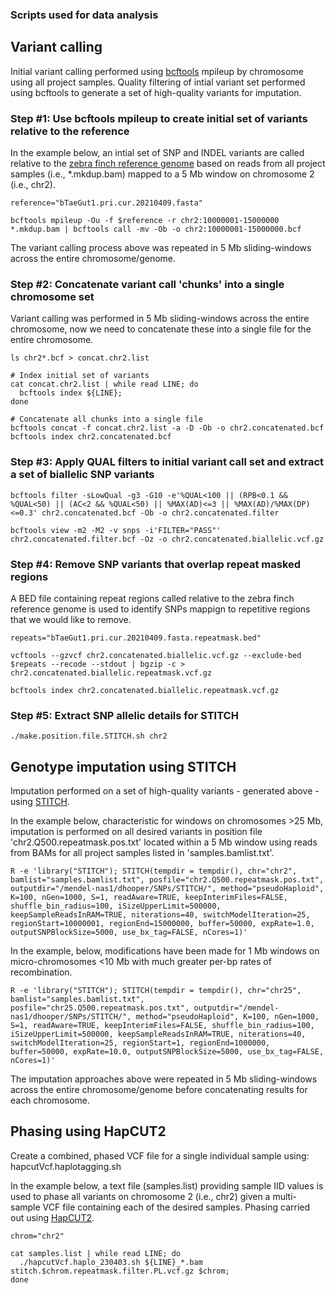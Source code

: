 ### Scripts used for data analysis

## Variant calling

Initial variant calling performed using [bcftools](https://samtools.github.io/bcftools/bcftools.html) mpileup by chromosome using all project samples. Quality filtering of intial variant set performed using bcftools to generate a set of high-quality variants for imputation.

### Step #1: Use bcftools mpileup to create initial set of variants relative to the reference
In the example below, an intial set of SNP and INDEL variants are called relative to the [zebra finch reference genome](https://www.ncbi.nlm.nih.gov/datasets/genome/GCA_003957565.4/) based on reads  from all project samples (i.e., *.mkdup.bam) mapped to a 5 Mb window on chromosome 2 (i.e., chr2).

```
reference="bTaeGut1.pri.cur.20210409.fasta"

bcftools mpileup -Ou -f $reference -r chr2:10000001-15000000 *.mkdup.bam | bcftools call -mv -Ob -o chr2:10000001-15000000.bcf
```

The variant calling process above was repeated in 5 Mb sliding-windows across the entire chromosome/genome.

### Step #2: Concatenate variant call 'chunks' into a single chromosome set
Variant calling was performed in 5 Mb sliding-windows across the entire chromosome, now we need to concatenate these into a single file for the entire chromosome.

```
ls chr2*.bcf > concat.chr2.list

# Index initial set of variants
cat concat.chr2.list | while read LINE; do
  bcftools index ${LINE};
done

# Concatenate all chunks into a single file
bcftools concat -f concat.chr2.list -a -D -Ob -o chr2.concatenated.bcf
bcftools index chr2.concatenated.bcf

```

### Step #3: Apply QUAL filters to initial variant call set and extract a set of biallelic SNP variants

```
bcftools filter -sLowQual -g3 -G10 -e'%QUAL<100 || (RPB<0.1 && %QUAL<50) || (AC<2 && %QUAL<50) || %MAX(AD)<=3 || %MAX(AD)/%MAX(DP)<=0.3' chr2.concatenated.bcf -Ob -o chr2.concatenated.filter

bcftools view -m2 -M2 -v snps -i'FILTER="PASS"' chr2.concatenated.filter.bcf -Oz -o chr2.concatenated.biallelic.vcf.gz
```

### Step #4: Remove SNP variants that overlap repeat masked regions
A BED file containing repeat regions called relative to the zebra finch reference genome is used to identify SNPs mappign to repetitive regions that we would like to remove.

```
repeats="bTaeGut1.pri.cur.20210409.fasta.repeatmask.bed"

vcftools --gzvcf chr2.concatenated.biallelic.vcf.gz --exclude-bed $repeats --recode --stdout | bgzip -c > chr2.concatenated.biallelic.repeatmask.vcf.gz

bcftools index chr2.concatenated.biallelic.repeatmask.vcf.gz
```

### Step #5: Extract SNP allelic details for STITCH

```
./make.position.file.STITCH.sh chr2
```

## Genotype imputation using STITCH

Imputation performed on a set of high-quality variants - generated above - using [STITCH](https://github.com/rwdavies/STITCH).

In the example below, characteristic for windows on chromosomes >25 Mb, imputation is performed on all desired variants in position file 'chr2.Q500.repeatmask.pos.txt' located within a 5 Mb window using reads from BAMs for all project samples listed in 'samples.bamlist.txt'.
```
R -e 'library("STITCH"); STITCH(tempdir = tempdir(), chr="chr2", bamlist="samples.bamlist.txt", posfile="chr2.Q500.repeatmask.pos.txt", outputdir="/mendel-nas1/dhooper/SNPs/STITCH/", method="pseudoHaploid", K=100, nGen=1000, S=1, readAware=TRUE, keepInterimFiles=FALSE, shuffle_bin_radius=100, iSizeUpperLimit=500000, keepSampleReadsInRAM=TRUE, niterations=40, switchModelIteration=25, regionStart=10000001, regionEnd=15000000, buffer=50000, expRate=1.0, outputSNPBlockSize=5000, use_bx_tag=FALSE, nCores=1)'
```

In the example, below, modifications have been made for 1 Mb windows on micro-chromosomes <10 Mb with much greater per-bp rates of recombination.
```
R -e 'library("STITCH"); STITCH(tempdir = tempdir(), chr="chr25", bamlist="samples.bamlist.txt", posfile="chr25.Q500.repeatmask.pos.txt", outputdir="/mendel-nas1/dhooper/SNPs/STITCH/", method="pseudoHaploid", K=100, nGen=1000, S=1, readAware=TRUE, keepInterimFiles=FALSE, shuffle_bin_radius=100, iSizeUpperLimit=500000, keepSampleReadsInRAM=TRUE, niterations=40, switchModelIteration=25, regionStart=1, regionEnd=1000000, buffer=50000, expRate=10.0, outputSNPBlockSize=5000, use_bx_tag=FALSE, nCores=1)'
```

The imputation approaches above were repeated in 5 Mb sliding-windows across the entire chromosome/genome before concatenating results for each chromosome.

## Phasing using HapCUT2

Create a combined, phased VCF file for a single individual sample using: hapcutVcf.haplotagging.sh

In the example below, a text file (samples.list) providing sample IID values is used to phase all variants on chromosome 2 (i.e., chr2) given a multi-sample VCF file containing each of the desired samples. Phasing carried out using [HapCUT2](https://github.com/vibansal/HapCUT2).

```
chrom="chr2"

cat samples.list | while read LINE; do
  ./hapcutVcf.haplo_230403.sh ${LINE}_*.bam stitch.$chrom.repeatmask.filter.PL.vcf.gz $chrom;
done
```
